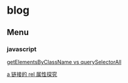 # blog

## Menu

### javascript

[getElementsByClassName vs querySelectorAll](https://github.com/richardmyu/blog/issues/1)

[a 链接的 rel 属性探究](https://github.com/richardmyu/blog/issues/2)
